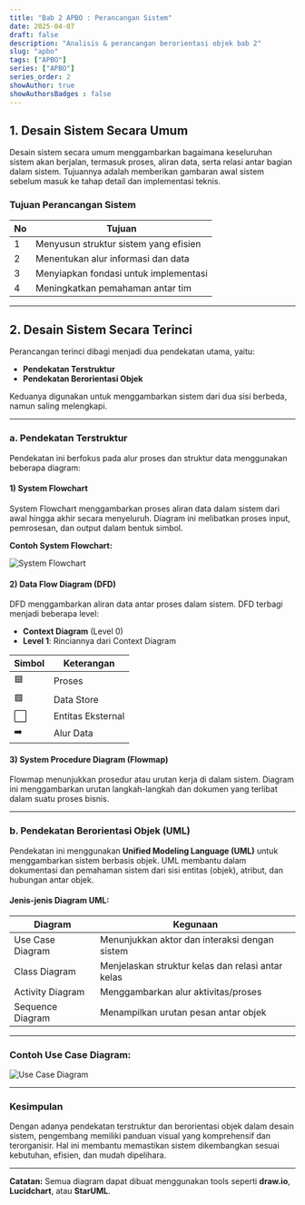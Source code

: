 ```yaml
---
title: "Bab 2 APBO : Perancangan Sistem"
date: 2025-04-07
draft: false
description: "Analisis & perancangan berorientasi objek bab 2"
slug: "apbo"
tags: ["APBO"]
series: ["APBO"]
series_order: 2
showAuthor: true
showAuthorsBadges : false
---
```


## 1. Desain Sistem Secara Umum

Desain sistem secara umum menggambarkan bagaimana keseluruhan sistem akan berjalan, termasuk proses, aliran data, serta relasi antar bagian dalam sistem. Tujuannya adalah memberikan gambaran awal sistem sebelum masuk ke tahap detail dan implementasi teknis.

### Tujuan Perancangan Sistem

| No | Tujuan                                |
|----|----------------------------------------|
| 1  | Menyusun struktur sistem yang efisien  |
| 2  | Menentukan alur informasi dan data     |
| 3  | Menyiapkan fondasi untuk implementasi  |
| 4  | Meningkatkan pemahaman antar tim       |

---

## 2. Desain Sistem Secara Terinci

Perancangan terinci dibagi menjadi dua pendekatan utama, yaitu:

- **Pendekatan Terstruktur**
- **Pendekatan Berorientasi Objek**

Keduanya digunakan untuk menggambarkan sistem dari dua sisi berbeda, namun saling melengkapi.

---

### a. Pendekatan Terstruktur

Pendekatan ini berfokus pada alur proses dan struktur data menggunakan beberapa diagram:

#### 1) System Flowchart

System Flowchart menggambarkan proses aliran data dalam sistem dari awal hingga akhir secara menyeluruh. Diagram ini melibatkan proses input, pemrosesan, dan output dalam bentuk simbol.

**Contoh System Flowchart:**

![System Flowchart](https://i0.wp.com/niagaspace.sgp1.digitaloceanspaces.com/blog/wp-content/uploads/2023/05/16182647/8-contoh-flow-chart-untuk-membantu-pengambilan-keputusan.webp?resize=745%2C678&ssl=1)

#### 2) Data Flow Diagram (DFD)

DFD menggambarkan aliran data antar proses dalam sistem. DFD terbagi menjadi beberapa level:
- **Context Diagram** (Level 0)
- **Level 1**: Rinciannya dari Context Diagram

| Simbol | Keterangan     |
|--------|----------------|
| 🟦     | Proses         |
| 🟩     | Data Store     |
| ⬜     | Entitas Eksternal |
| ➡️     | Alur Data       |

#### 3) System Procedure Diagram (Flowmap)

Flowmap menunjukkan prosedur atau urutan kerja di dalam sistem. Diagram ini menggambarkan urutan langkah-langkah dan dokumen yang terlibat dalam suatu proses bisnis.

---

### b. Pendekatan Berorientasi Objek (UML)

Pendekatan ini menggunakan **Unified Modeling Language (UML)** untuk menggambarkan sistem berbasis objek. UML membantu dalam dokumentasi dan pemahaman sistem dari sisi entitas (objek), atribut, dan hubungan antar objek.

#### Jenis-jenis Diagram UML:

| Diagram               | Kegunaan                                               |
|-----------------------|--------------------------------------------------------|
| Use Case Diagram      | Menunjukkan aktor dan interaksi dengan sistem          |
| Class Diagram         | Menjelaskan struktur kelas dan relasi antar kelas      |
| Activity Diagram      | Menggambarkan alur aktivitas/proses                    |
| Sequence Diagram      | Menampilkan urutan pesan antar objek                   |

---

### Contoh Use Case Diagram:

![Use Case Diagram](https://www.plantuml.com/plantuml/png/SoWkIImgAStDuNBCoKnEICt9BKajI2f9pSd91jL8pSd91ILBpSd91J0BpSd9pSd91IQoArU0)

---

### Kesimpulan

Dengan adanya pendekatan terstruktur dan berorientasi objek dalam desain sistem, pengembang memiliki panduan visual yang komprehensif dan terorganisir. Hal ini membantu memastikan sistem dikembangkan sesuai kebutuhan, efisien, dan mudah dipelihara.

---

**Catatan:** Semua diagram dapat dibuat menggunakan tools seperti **draw.io**, **Lucidchart**, atau **StarUML**.
